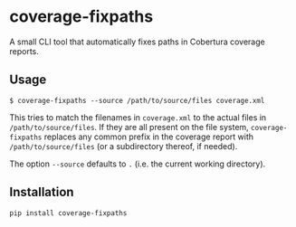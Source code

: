 # coverage-fixpaths

A small CLI tool that automatically fixes paths in Cobertura coverage reports.

## Usage

```
$ coverage-fixpaths --source /path/to/source/files coverage.xml
```

This tries to match the filenames in `coverage.xml` to the actual files in `/path/to/source/files`.
If they are all present on the file system, `coverage-fixpaths` replaces any common prefix in the coverage
report with  `/path/to/source/files` (or a subdirectory thereof, if needed).

The option `--source` defaults to `.` (i.e. the current working directory).


## Installation

```
pip install coverage-fixpaths
```
